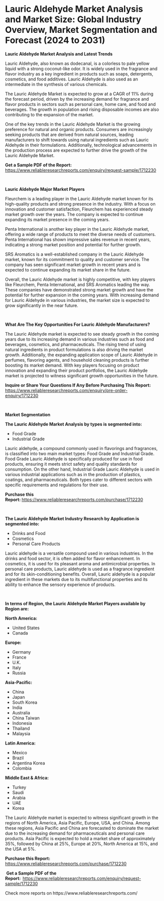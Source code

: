 <p><h1>Lauric Aldehyde Market Analysis and Market Size: Global Industry Overview, Market Segmentation and Forecast (2024 to 2031)</h1></p><p><strong>Lauric Aldehyde Market Analysis and Latest Trends</strong></p>
<p><p>Lauric Aldehyde, also known as dodecanal, is a colorless to pale yellow liquid with a strong coconut-like odor. It is widely used in the fragrance and flavor industry as a key ingredient in products such as soaps, detergents, cosmetics, and food additives. Lauric Aldehyde is also used as an intermediate in the synthesis of various chemicals.</p><p>The Lauric Aldehyde Market is expected to grow at a CAGR of 11% during the forecast period, driven by the increasing demand for fragrance and flavor products in sectors such as personal care, home care, and food and beverages. The growth in population and rising disposable incomes are also contributing to the expansion of the market.</p><p>One of the key trends in the Lauric Aldehyde Market is the growing preference for natural and organic products. Consumers are increasingly seeking products that are derived from natural sources, leading manufacturers to shift towards using natural ingredients such as Lauric Aldehyde in their formulations. Additionally, technological advancements in the production process are expected to further drive the growth of the Lauric Aldehyde Market.</p></p>
<p><strong>Get a Sample PDF of the Report:&nbsp;</strong> <a href="https://www.reliableresearchreports.com/enquiry/request-sample/1712230">https://www.reliableresearchreports.com/enquiry/request-sample/1712230</a></p>
<p>&nbsp;</p>
<p><strong>Lauric Aldehyde Major Market Players</strong></p>
<p><p>Fleurchem is a leading player in the Lauric Aldehyde market known for its high-quality products and strong presence in the industry. With a focus on innovation and customer satisfaction, Fleurchem has experienced steady market growth over the years. The company is expected to continue expanding its market presence in the coming years.</p><p>Penta International is another key player in the Lauric Aldehyde market, offering a wide range of products to meet the diverse needs of customers. Penta International has shown impressive sales revenue in recent years, indicating a strong market position and potential for further growth.</p><p>SRS Aromatics is a well-established company in the Lauric Aldehyde market, known for its commitment to quality and customer service. The company has seen significant market growth in recent years and is expected to continue expanding its market share in the future.</p><p>Overall, the Lauric Aldehyde market is highly competitive, with key players like Fleurchem, Penta International, and SRS Aromatics leading the way. These companies have demonstrated strong market growth and have the potential for further expansion in the coming years. With increasing demand for Lauric Aldehyde in various industries, the market size is expected to grow significantly in the near future.</p></p>
<p>&nbsp;</p>
<p><strong>What Are The Key Opportunities For Lauric Aldehyde Manufacturers?</strong></p>
<p><p>The Lauric Aldehyde market is expected to see steady growth in the coming years due to its increasing demand in various industries such as food and beverages, cosmetics, and pharmaceuticals. The rising trend of using natural ingredients in product formulations is also driving the market growth. Additionally, the expanding application scope of Lauric Aldehyde in perfumes, flavoring agents, and household cleaning products is further boosting its market demand. With key players focusing on product innovation and expanding their product portfolios, the Lauric Aldehyde market is projected to witness significant growth opportunities in the future.</p></p>
<p><strong>Inquire or Share Your Questions If Any Before Purchasing This Report:</strong> <a href="https://www.reliableresearchreports.com/enquiry/pre-order-enquiry/1712230">https://www.reliableresearchreports.com/enquiry/pre-order-enquiry/1712230</a></p>
<p>&nbsp;</p>
<p><strong>Market Segmentation</strong></p>
<p><strong>The Lauric Aldehyde Market Analysis by types is segmented into:</strong></p>
<p><ul><li>Food Grade</li><li>Industrial Grade</li></ul></p>
<p><p>Lauric aldehyde, a compound commonly used in flavorings and fragrances, is classified into two main market types: Food Grade and Industrial Grade. Food Grade Lauric Aldehyde is specifically produced for use in food products, ensuring it meets strict safety and quality standards for consumption. On the other hand, Industrial Grade Lauric Aldehyde is used in various industrial applications such as in the production of plastics, coatings, and pharmaceuticals. Both types cater to different sectors with specific requirements and regulations for their use.</p></p>
<p><strong>Purchase this Report:&nbsp;</strong><a href="https://www.reliableresearchreports.com/purchase/1712230">https://www.reliableresearchreports.com/purchase/1712230</a></p>
<p>&nbsp;</p>
<p><strong>The Lauric Aldehyde Market Industry Research by Application is segmented into:</strong></p>
<p><ul><li>Drinks and Food</li><li>Cosmetics</li><li>Personal Care Products</li></ul></p>
<p><p>Lauric aldehyde is a versatile compound used in various industries. In the drinks and food sector, it is often added for flavor enhancement. In cosmetics, it is used for its pleasant aroma and antimicrobial properties. In personal care products, Lauric aldehyde is used as a fragrance ingredient and for its skin-conditioning benefits. Overall, Lauric aldehyde is a popular ingredient in these markets due to its multifunctional properties and its ability to enhance the sensory experience of products.</p></p>
<p>&nbsp;</p>
<p><strong>In terms of Region, the Lauric Aldehyde Market Players available by Region are:</strong></p>
<p>
    <p> <strong> North America: </strong>
        <ul>
            <li>United States</li>
            <li>Canada</li>
        </ul>
        </p> 
    <p> <strong> Europe: </strong>
        <ul>
            <li>Germany</li>
            <li>France</li>
            <li>U.K.</li>
            <li>Italy</li>
            <li>Russia</li>
        </ul>
        </p> 
    <p> <strong> Asia-Pacific: </strong>
        <ul>
            <li>China</li>
            <li>Japan</li>
            <li>South Korea</li>
            <li>India</li>
            <li>Australia</li>
            <li>China Taiwan</li>
            <li>Indonesia</li>
            <li>Thailand</li>
            <li>Malaysia</li>
        </ul>
        </p> 
    <p> <strong> Latin America: </strong>
        <ul>
            <li>Mexico</li>
            <li>Brazil</li>
            <li>Argentina Korea</li>
            <li>Colombia</li>
        </ul>
        </p> 
    <p> <strong> Middle East & Africa: </strong>
        <ul>
            <li>Turkey</li>
            <li>Saudi</li>
            <li>Arabia</li>
            <li>UAE</li>
            <li>Korea</li>
        </ul>
    </p>
    </p>
<p><p>The Lauric Aldehyde market is expected to witness significant growth in the regions of North America, Asia Pacific, Europe, USA, and China. Among these regions, Asia Pacific and China are forecasted to dominate the market due to the increasing demand for pharmaceuticals and personal care products. Asia Pacific is expected to hold a market share of approximately 35%, followed by China at 25%, Europe at 20%, North America at 15%, and the USA at 5%.</p></p>
<p><strong>Purchase this Report: </strong><a href="https://www.reliableresearchreports.com/purchase/1712230">https://www.reliableresearchreports.com/purchase/1712230</a></p>
<p>&nbsp;<strong>Get a Sample PDF of the Report:&nbsp;&nbsp;</strong><a href="https://www.reliableresearchreports.com/enquiry/request-sample/1712230">https://www.reliableresearchreports.com/enquiry/request-sample/1712230</a></p>
<p><strong></strong></p>
<p>Check more reports on https://www.reliableresearchreports.com/</p>
